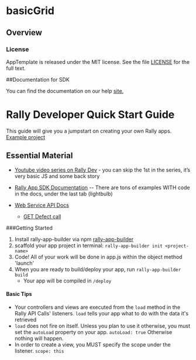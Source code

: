 basicGrid
=========================

## Overview


### License

AppTemplate is released under the MIT license.  See the file [LICENSE](./LICENSE) for the full text.

##Documentation for SDK

You can find the documentation on our help [site.](https://help.rallydev.com/apps/2.0/doc/)

# Rally Developer Quick Start Guide

This guide will give you a jumpstart on creating your own Rally apps. [Example project](https://github.com/BdNp/basicRallyGrid)

## Essential Material
* [Youtube video series on Rally Dev](https://www.youtube.com/watch?v=lig8er0EaCs&index=2&list=PL3PQ-IsMxhG14aDViKxlPZASIrHatNkft) - you can skip the 1st in the series, it’s very basic JS and some back story

* [Rally App SDK Documentation](https://help.rallydev.com/apps/2.0/doc/) -- There are tons of examples WITH code in the docs, under the last tab (lightbulb)

* [Web Service API Docs](https://rally1.rallydev.com/slm/doc/webservice/) 
  + [GET Defect call](https://rally1.rallydev.com/slm/webservice/v2.0/defect/ObjectID) 

###Getting Started
1. Install rally-app-builder via npm [rally-app-builder](https://github.com/RallyApps/rally-app-builder)
2. scaffold your app project in terminal: `rally-app-builder init <project-name>`
3. Code! All of your work will be done in app.js within the object method 'launch'
4. When you are ready to build/deploy your app, run `rally-app-builder build`
	+ Your app will be compiled in `/deploy`

#### Basic Tips
* Your controllers and views are executed from the `load` method in the Rally API Calls' listeners. `load` tells your app what to do with the data it's retrieved
* `load` does not fire on itself. Unless you plan to use it otherwise, you must set the `autoLoad` property on your app. `autoLoad: true` Otherwise nothing will happen.
* In order to create a view, you MUST specify the scope under the listener. `scope: this`

